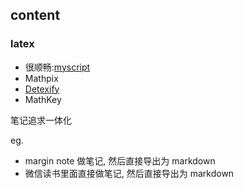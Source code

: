 ## content

### latex

- 很顺畅:[myscript](http://webdemo.myscript.com/views/math/index.html)
- Mathpix
- [Detexify](http://detexify.kirelabs.org/classify.html)
- MathKey

笔记追求一体化

eg.

- margin note 做笔记, 然后直接导出为 markdown
- 微信读书里面直接做笔记, 然后直接导出为 markdown
